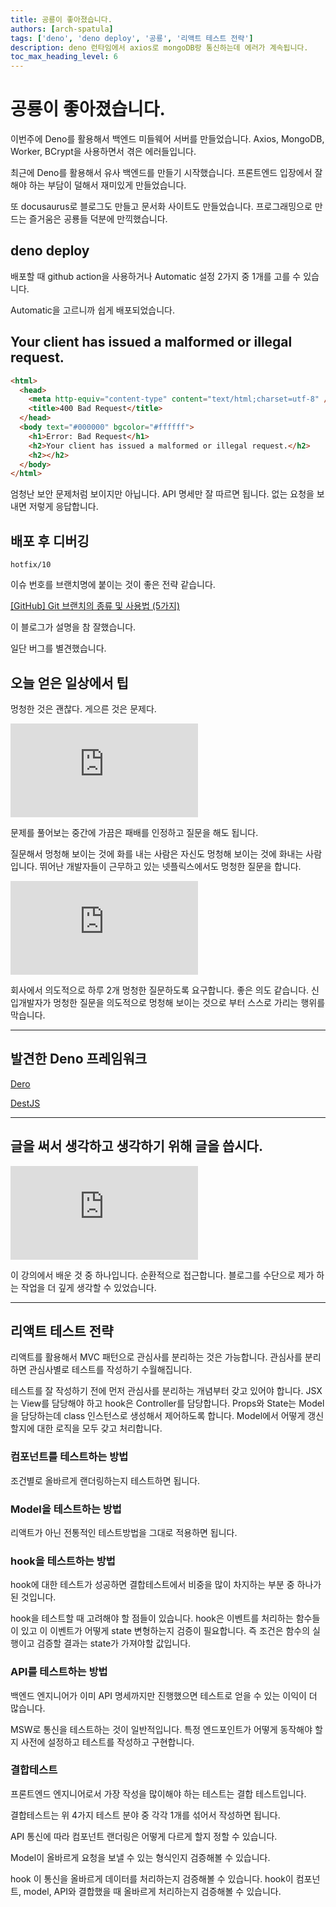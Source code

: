 ```yaml
---
title: 공룡이 좋아졌습니다.
authors: [arch-spatula]
tags: ['deno', 'deno deploy', '공룡', '리액트 테스트 전략']
description: deno 런타임에서 axios로 mongoDB랑 통신하는데 에러가 계속됩니다.
toc_max_heading_level: 6
---
```


# 공룡이 좋아졌습니다.

이번주에 Deno를 활용해서 백엔드 미들웨어 서버를 만들었습니다. Axios, MongoDB, Worker, BCrypt을 사용하면서 겪은 에러들입니다.

<!--truncate-->

최근에 Deno를 활용해서 유사 백엔드를 만들기 시작했습니다. 프론트엔드 입장에서 잘해야 하는 부담이 덜해서 재미있게 만들었습니다.

또 docusaurus로 블로그도 만들고 문서화 사이트도 만들었습니다. 프로그래밍으로 만드는 즐거움은 공룡들 덕분에 만끽했습니다.

## deno deploy

배포할 때 github action을 사용하거나 Automatic 설정 2가지 중 1개를 고를 수 있습니다.

Automatic을 고르니까 쉽게 배포되었습니다.

## Your client has issued a malformed or illegal request.

```html
<html>
  <head>
    <meta http-equiv="content-type" content="text/html;charset=utf-8" />
    <title>400 Bad Request</title>
  </head>
  <body text="#000000" bgcolor="#ffffff">
    <h1>Error: Bad Request</h1>
    <h2>Your client has issued a malformed or illegal request.</h2>
    <h2></h2>
  </body>
</html>
```

엄청난 보안 문제처럼 보이지만 아닙니다. API 명세만 잘 따르면 됩니다. 없는 요청을 보내면 저렇게 응답합니다.

## 배포 후 디버깅

```
hotfix/10
```

이슈 번호를 브랜치명에 붙이는 것이 좋은 전략 같습니다.

[[GitHub] Git 브랜치의 종류 및 사용법 (5가지)](https://gmlwjd9405.github.io/2018/05/11/types-of-git-branch.html)

이 블로그가 설명을 참 잘했습니다.

일단 버그를 별견했습니다.

## 오늘 얻은 일상에서 팁

멍청한 것은 괜찮다. 게으른 것은 문제다.

<iframe class="codepen" src="https://www.youtube.com/embed/D1sGvTU-sZU" title="Software Engineering Anxiety | Prime Reacts" frameborder="0" allow="accelerometer; autoplay; clipboard-write; encrypted-media; gyroscope; picture-in-picture; web-share" allowfullscreen></iframe>

문제를 풀어보는 중간에 가끔은 패배를 인정하고 질문을 해도 됩니다.

질문해서 멍청해 보이는 것에 화를 내는 사람은 자신도 멍청해 보이는 것에 화내는 사람입니다. 뛰어난 개발자들이 근무하고 있는 넷플릭스에서도 멍청한 질문을 합니다.

<iframe class="codepen" src="https://www.youtube.com/embed/7FKvrqg636o" title="Engineering Managers: An Important Conversation" frameborder="0" allow="accelerometer; autoplay; clipboard-write; encrypted-media; gyroscope; picture-in-picture; web-share" allowfullscreen></iframe>

회사에서 의도적으로 하루 2개 멍청한 질문하도록 요구합니다. 좋은 의도 같습니다. 신입개발자가 멍청한 질문을 의도적으로 멍청해 보이는 것으로 부터 스스로 가리는 행위를 막습니다.

---

## 발견한 Deno 프레임워크

[Dero](https://dero.herudi.workers.dev/#/)

[DestJS](https://deno.land/x/destjs@v0.2.0)

---

## 글을 써서 생각하고 생각하기 위해 글을 씁시다.

<iframe class="codepen" src="https://www.youtube.com/embed/vtIzMaLkCaM" title="LEADERSHIP LAB: The Craft of Writing Effectively" frameborder="0" allow="accelerometer; autoplay; clipboard-write; encrypted-media; gyroscope; picture-in-picture; web-share" allowfullscreen></iframe>

이 강의에서 배운 것 중 하나입니다. 순환적으로 접근합니다. 블로그를 수단으로 제가 하는 작업을 더 깊게 생각할 수 있었습니다.

---

## 리액트 테스트 전략

리액트를 활용해서 MVC 패턴으로 관심사를 분리하는 것은 가능합니다. 관심사를 분리하면 관심사별로 테스트를 작성하기 수월해집니다.

테스트를 잘 작성하기 전에 먼저 관심사를 분리하는 개념부터 갖고 있어야 합니다. JSX는 View를 담당해야 하고 hook은 Controller를 담당합니다. Props와 State는 Model을 담당하는데 class 인스턴스로 생성해서 제어하도록 합니다. Model에서 어떻게 갱신할지에 대한 로직을 모두 갖고 처리합니다.

### 컴포넌트를 테스트하는 방법

조건별로 올바르게 랜더링하는지 테스트하면 됩니다.

### Model을 테스트하는 방법

리액트가 아닌 전통적인 테스트방법을 그대로 적용하면 됩니다.

### hook을 테스트하는 방법

hook에 대한 테스트가 성공하면 결합테스트에서 비중을 많이 차지하는 부분 중 하나가 된 것입니다.

hook을 테스트할 때 고려해야 할 점들이 있습니다. hook은 이벤트를 처리하는 함수들이 있고 이 이벤트가 어떻게 state 변형하는지 검증이 필요합니다. 즉 조건은 함수의 실행이고 검증할 결과는 state가 가져야할 값입니다.

### API를 테스트하는 방법

백엔드 엔지니어가 이미 API 명세까지만 진행했으면 테스트로 얻을 수 있는 이익이 더 많습니다.

MSW로 통신을 테스트하는 것이 일반적입니다. 특정 엔드포인트가 어떻게 동작해야 할지 사전에 설정하고 테스트를 작성하고 구현합니다.

### 결합테스트

프론트엔드 엔지니어로서 가장 작성을 많이해야 하는 테스트는 결합 테스트입니다.

결합테스트는 위 4가지 테스트 분야 중 각각 1개를 섞어서 작성하면 됩니다.

API 통신에 따라 컴포넌트 랜더링은 어떻게 다르게 할지 정할 수 있습니다.

Model이 올바르게 요청을 보낼 수 있는 형식인지 검증해볼 수 있습니다.

hook 이 통신을 올바르게 데이터를 처리하는지 검증해볼 수 있습니다. hook이 컴포넌트, model, API와 결합했을 때 올바르게 처리하는지 검증해볼 수 있습니다.
